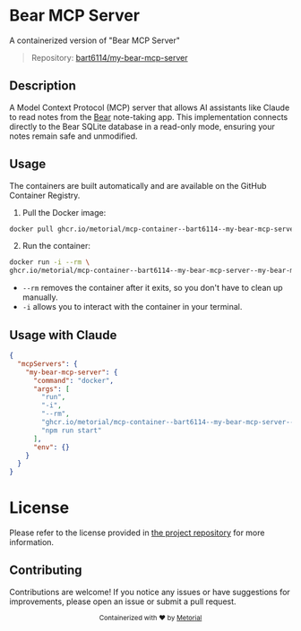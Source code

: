 
# Bear MCP Server

A containerized version of "Bear MCP Server"

> Repository: [bart6114/my-bear-mcp-server](https://github.com/bart6114/my-bear-mcp-server)

## Description

A Model Context Protocol (MCP) server that allows AI assistants like Claude to read notes from the [Bear](https://bear.app/) note-taking app. This implementation connects directly to the Bear SQLite database in a read-only mode, ensuring your notes remain safe and unmodified.


## Usage

The containers are built automatically and are available on the GitHub Container Registry.

1. Pull the Docker image:

```bash
docker pull ghcr.io/metorial/mcp-container--bart6114--my-bear-mcp-server--my-bear-mcp-server
```

2. Run the container:

```bash
docker run -i --rm \ 
ghcr.io/metorial/mcp-container--bart6114--my-bear-mcp-server--my-bear-mcp-server  "npm run start"
```

- `--rm` removes the container after it exits, so you don't have to clean up manually.
- `-i` allows you to interact with the container in your terminal.




## Usage with Claude

```json
{
  "mcpServers": {
    "my-bear-mcp-server": {
      "command": "docker",
      "args": [
        "run",
        "-i",
        "--rm",
        "ghcr.io/metorial/mcp-container--bart6114--my-bear-mcp-server--my-bear-mcp-server",
        "npm run start"
      ],
      "env": {}
    }
  }
}
```

# License

Please refer to the license provided in [the project repository](https://github.com/bart6114/my-bear-mcp-server) for more information.

## Contributing

Contributions are welcome! If you notice any issues or have suggestions for improvements, please open an issue or submit a pull request.

<div align="center">
  <sub>Containerized with ❤️ by <a href="https://metorial.com">Metorial</a></sub>
</div>
  